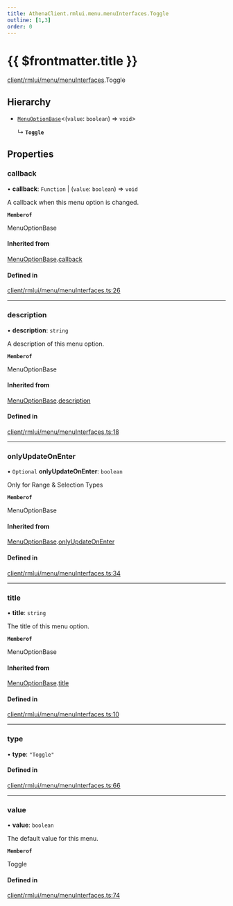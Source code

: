 ```yaml
---
title: AthenaClient.rmlui.menu.menuInterfaces.Toggle
outline: [1,3]
order: 0
---
```


# {{ $frontmatter.title }}


[client/rmlui/menu/menuInterfaces](../modules/client_rmlui_menu_menuInterfaces.md).Toggle

## Hierarchy

- [`MenuOptionBase`](client_rmlui_menu_menuInterfaces_Internal_MenuOptionBase.md)<(`value`: `boolean`) => `void`\>

  ↳ **`Toggle`**

## Properties

### callback

• **callback**: `Function` \| (`value`: `boolean`) => `void`

A callback when this menu option is changed.

**`Memberof`**

MenuOptionBase

#### Inherited from

[MenuOptionBase](client_rmlui_menu_menuInterfaces_Internal_MenuOptionBase.md).[callback](client_rmlui_menu_menuInterfaces_Internal_MenuOptionBase.md#callback)

#### Defined in

[client/rmlui/menu/menuInterfaces.ts:26](https://github.com/Stuyk/altv-athena/blob/552012ca4/src/core/client/rmlui/menu/menuInterfaces.ts#L26)

___

### description

• **description**: `string`

A description of this menu option.

**`Memberof`**

MenuOptionBase

#### Inherited from

[MenuOptionBase](client_rmlui_menu_menuInterfaces_Internal_MenuOptionBase.md).[description](client_rmlui_menu_menuInterfaces_Internal_MenuOptionBase.md#description)

#### Defined in

[client/rmlui/menu/menuInterfaces.ts:18](https://github.com/Stuyk/altv-athena/blob/552012ca4/src/core/client/rmlui/menu/menuInterfaces.ts#L18)

___

### onlyUpdateOnEnter

• `Optional` **onlyUpdateOnEnter**: `boolean`

Only for Range & Selection Types

**`Memberof`**

MenuOptionBase

#### Inherited from

[MenuOptionBase](client_rmlui_menu_menuInterfaces_Internal_MenuOptionBase.md).[onlyUpdateOnEnter](client_rmlui_menu_menuInterfaces_Internal_MenuOptionBase.md#onlyUpdateOnEnter)

#### Defined in

[client/rmlui/menu/menuInterfaces.ts:34](https://github.com/Stuyk/altv-athena/blob/552012ca4/src/core/client/rmlui/menu/menuInterfaces.ts#L34)

___

### title

• **title**: `string`

The title of this menu option.

**`Memberof`**

MenuOptionBase

#### Inherited from

[MenuOptionBase](client_rmlui_menu_menuInterfaces_Internal_MenuOptionBase.md).[title](client_rmlui_menu_menuInterfaces_Internal_MenuOptionBase.md#title)

#### Defined in

[client/rmlui/menu/menuInterfaces.ts:10](https://github.com/Stuyk/altv-athena/blob/552012ca4/src/core/client/rmlui/menu/menuInterfaces.ts#L10)

___

### type

• **type**: ``"Toggle"``

#### Defined in

[client/rmlui/menu/menuInterfaces.ts:66](https://github.com/Stuyk/altv-athena/blob/552012ca4/src/core/client/rmlui/menu/menuInterfaces.ts#L66)

___

### value

• **value**: `boolean`

The default value for this menu.

**`Memberof`**

Toggle

#### Defined in

[client/rmlui/menu/menuInterfaces.ts:74](https://github.com/Stuyk/altv-athena/blob/552012ca4/src/core/client/rmlui/menu/menuInterfaces.ts#L74)

